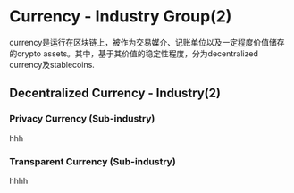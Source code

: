 # Currency - Industry Group(2)

currency是运行在区块链上，被作为交易媒介、记账单位以及一定程度价值储存的crypto assets。其中，基于其价值的稳定性程度，分为decentralized currency及stablecoins.

## Decentralized Currency - Industry(2)

### Privacy Currency (Sub-industry)

hhh

### Transparent Currency (Sub-industry)

hhhh
